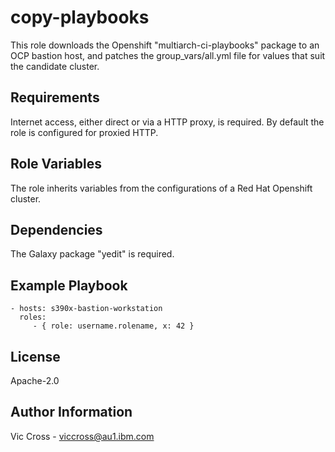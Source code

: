 copy-playbooks
==============

This role downloads the Openshift "multiarch-ci-playbooks" package to an OCP bastion host, and patches the group_vars/all.yml file for values that suit the candidate cluster.

Requirements
------------

Internet access, either direct or via a HTTP proxy, is required.  By default the role is configured for proxied HTTP.

Role Variables
--------------

The role inherits variables from the configurations of a Red Hat Openshift cluster.

Dependencies
------------

The Galaxy package "yedit" is required.

Example Playbook
----------------

    - hosts: s390x-bastion-workstation
      roles:
         - { role: username.rolename, x: 42 }

License
-------

Apache-2.0

Author Information
------------------

Vic Cross - viccross@au1.ibm.com
